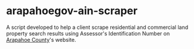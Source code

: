 # arapahoegov-ain-scraper

A script developed to help a client scrape residential and commercial land property search results using Assessor's Identification Number on [Arapahoe County](www.co.arapahoe.co.us)'s website.
